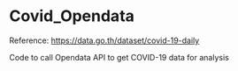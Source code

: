# Covid_Opendata

Reference: https://data.go.th/dataset/covid-19-daily

Code to call Opendata API to get COVID-19 data for analysis
